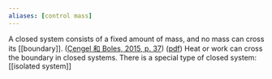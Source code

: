 ```yaml
---
aliases: [control mass]
---
```

A closed system consists of a fixed amount of mass, and no mass can cross its [[boundary]]. ([Çengel 和 Boles, 2015, p. 37](zotero://select/library/items/FCMSUVW2)) ([pdf](zotero://open-pdf/library/items/DFP6L6PZ?page=37&annotation=Y2BHXYP8))
Heat or work can cross the boundary in closed systems. 
There is a special type of closed system: [[isolated system]]